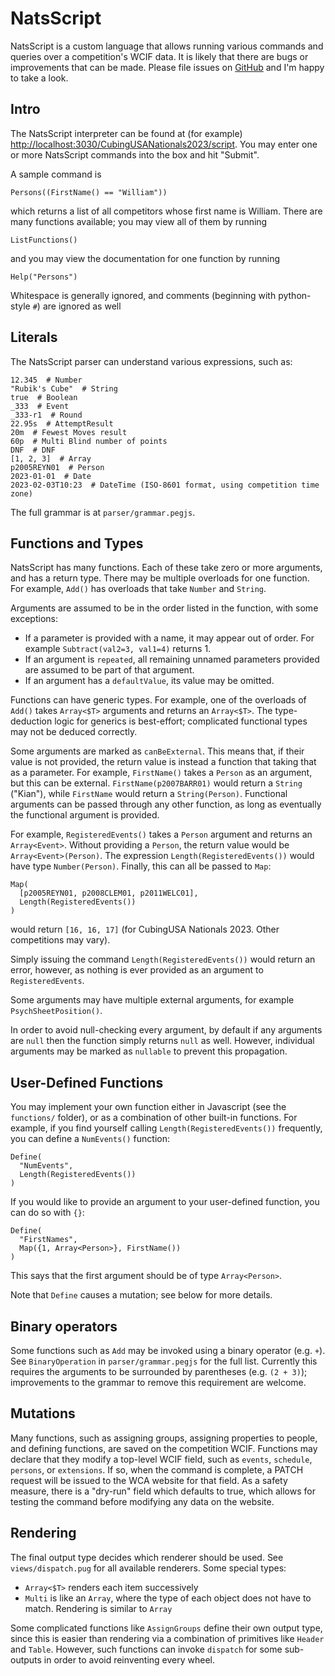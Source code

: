 # NatsScript

NatsScript is a custom language that allows running various commands and queries over a competition's WCIF data. It is likely that there are bugs or improvements that can be made. Please file issues on [GitHub](https://github.com/timreyn/natshelper) and I'm happy to take a look.

## Intro

The NatsScript interpreter can be found at (for example) <http://localhost:3030/CubingUSANationals2023/script>. You may enter one or more NatsScript commands into the box and hit "Submit".

A sample command is
```
Persons((FirstName() == "William"))
```
which returns a list of all competitors whose first name is William. There are many functions available; you may view all of them by running
```
ListFunctions()
```
and you may view the documentation for one function by running
```
Help("Persons")
```
Whitespace is generally ignored, and comments (beginning with python-style `#`) are ignored as well

## Literals

The NatsScript parser can understand various expressions, such as:
```
12.345  # Number
"Rubik's Cube"  # String
true  # Boolean
_333  # Event
_333-r1  # Round
22.95s  # AttemptResult
20m  # Fewest Moves result
60p  # Multi Blind number of points
DNF  # DNF
[1, 2, 3]  # Array
p2005REYN01  # Person
2023-01-01  # Date
2023-02-03T10:23  # DateTime (ISO-8601 format, using competition time zone)
```

The full grammar is at `parser/grammar.pegjs`.

## Functions and Types

NatsScript has many functions. Each of these take zero or more arguments, and has a return type. There may be multiple overloads for one function. For example, `Add()` has overloads that take `Number` and `String`.

Arguments are assumed to be in the order listed in the function, with some exceptions:

- If a parameter is provided with a name, it may appear out of order. For example `Subtract(val2=3, val1=4)` returns 1.
- If an argument is `repeated`, all remaining unnamed parameters provided are assumed to be part of that argument.
- If an argument has a `defaultValue`, its value may be omitted.

Functions can have generic types. For example, one of the overloads of `Add()` takes `Array<$T>` arguments and returns an `Array<$T>`. The type-deduction logic for generics is best-effort; complicated functional types may not be deduced correctly.

Some arguments are marked as `canBeExternal`. This means that, if their value is not provided, the return value is instead a function that taking that as a parameter. For example, `FirstName()` takes a `Person` as an argument, but this can be external. `FirstName(p2007BARR01)` would return a `String` ("Kian"), while `FirstName` would return a `String(Person)`. Functional arguments can be passed through any other function, as long as eventually the functional argument is provided.

For example, `RegisteredEvents()` takes a `Person` argument and returns an `Array<Event>`. Without providing a `Person`, the return value would be `Array<Event>(Person)`. The expression `Length(RegisteredEvents())` would have type `Number(Person)`. Finally, this can all be passed to `Map`:

```
Map(
  [p2005REYN01, p2008CLEM01, p2011WELC01],
  Length(RegisteredEvents())
)
```

would return `[16, 16, 17]` (for CubingUSA Nationals 2023. Other competitions may vary).

Simply issuing the command `Length(RegisteredEvents())` would return an error, however, as nothing is ever provided as an argument to `RegisteredEvents`.

Some arguments may have multiple external arguments, for example `PsychSheetPosition()`.

In order to avoid null-checking every argument, by default if any arguments are `null` then the function simply returns `null` as well. However, individual arguments may be marked as `nullable` to prevent this propagation.

## User-Defined Functions

You may implement your own function either in Javascript (see the `functions/` folder), or as a combination of other built-in functions. For example, if you find yourself calling `Length(RegisteredEvents())` frequently, you can define a `NumEvents()` function:

```
Define(
  "NumEvents",
  Length(RegisteredEvents())
)
```

If you would like to provide an argument to your user-defined function, you can do so with `{}`:

```
Define(
  "FirstNames",
  Map({1, Array<Person>}, FirstName())
)
```

This says that the first argument should be of type `Array<Person>`.

Note that `Define` causes a mutation; see below for more details.

## Binary operators

Some functions such as `Add` may be invoked using a binary operator (e.g. `+`). See `BinaryOperation` in `parser/grammar.pegjs` for the full list. Currently this requires the arguments to be surrounded by parentheses (e.g. `(2 + 3)`); improvements to the grammar to remove this requirement are welcome.

## Mutations

Many functions, such as assigning groups, assigning properties to people, and defining functions, are saved on the competition WCIF. Functions may declare that they modify a top-level WCIF field, such as `events`, `schedule`, `persons`, or `extensions`. If so, when the command is complete, a PATCH request will be issued to the WCA website for that field. As a safety measure, there is a "dry-run" field which defaults to true, which allows for testing the command before modifying any
data on the website.

## Rendering

The final output type decides which renderer should be used. See `views/dispatch.pug` for all available renderers. Some special types:

* `Array<$T>` renders each item successively
* `Multi` is like an `Array`, where the type of each object does not have to match. Rendering is similar to `Array`

Some complicated functions like `AssignGroups` define their own output type, since this is easier than rendering via a combination of primitives like `Header` and `Table`. However, such functions can invoke `dispatch` for some sub-outputs in order to avoid reinventing every wheel.
